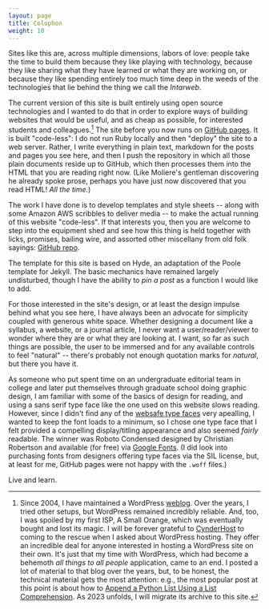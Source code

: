 ```yaml
---
layout: page
title: Colophon
weight: 10
---
```


Sites like this are, across multiple dimensions, labors of love: people take the time to build them because they like playing with technology, because they like sharing what they have learned or what they are working on, or because they like spending entirely too much time deep in the weeds of the technologies that lie behind the thing we call the *Intarweb*. 

The current version of this site is built entirely using open source technologies and I wanted to do that in order to explore ways of building websites that would be useful, and as cheap as possible, for interested students and colleagues.[^1] The site before you now runs on [GitHub pages][]. It is built "code-less": I do not run Ruby locally and then "deploy" the site to a web server. Rather, I write everything in plain text, markdown for the posts and pages you see here, and then I push the repository in which all those plain documents reside up to GitHub, which then processes them into the HTML that you are reading right now. (Like Moliere's gentleman discovering he already spoke prose, perhaps you have just now discovered that you read HTML! *All the time.*) 

The work I have done is to develop templates and style sheets -- along with some Amazon AWS scribbles to deliver media --  to make the actual running of this website "code-less". If that interests you, then you are welcome to step into the equipment shed and see how this thing is held together with licks, promises, bailing wire, and assorted other miscellany from old folk sayings: [GitHub repo][].

The template for this site is based on Hyde, an adaptation of the Poole template for Jekyll. The basic mechanics have remained largely undisturbed, though I have the ability to *pin a post* as a function I would like to add.

For those interested in the site's design, or at least the design impulse behind what you see here, I have always been an advocate for simplicity coupled with generous white space. Whether designing a document like a syllabus, a website, or a journal article, I never want a user/reader/viewer to wonder where they are or what they are looking at. I want, so far as such things are possible, the user to be immersed and for any available controls to feel "natural" -- there's probably not enough quotation marks for *natural*, but there you have it.

As someone who put spent time on an undergraduate editorial team in college and later put themselves through graduate school doing graphic design, I am familiar with some of the basics of design for reading, and using a sans serif type face like the one used on this website slows reading. However, since I didn't find any of the [websafe type faces][] very apealling, I wanted to keep the font loads to a minimum, so I chose one type face that I felt provided a compelling display/titling appearance and also seemed *fairly* readable. The winner was Roboto Condensed designed by Christian Robertson and available (for free) via [Google Fonts][]. (I did look into purchasing fonts from designers offering type faces via the SIL license, but, at least for me, GitHub pages were not happy with the `.woff` files.)

Live and learn.

[^1]: Since 2004, I have maintained a WordPress [weblog][]. Over the years, I tried other setups, but WordPress remained incredibly reliable. And, too, I was spoiled by my first ISP, A Small Orange, which was eventually bought and lost its magic. I will be forever grateful to [CynderHost][] to coming to the rescue when I asked about WordPress hosting. They offer an incredible deal for anyone interested in hosting a WordPress site on their own. It's just that my time with WordPress, which had become a behemoth *all things to all people* application, came to an end. I posted a lot of material to that blog over the years, but, to be honest, the technical material gets the most attention: e.g., the most popular post at this point is about how to [Append a Python List Using a List Comprehension][append]. As 2023 unfolds, I will migrate its archive to this site.

[GitHub pages]: https://pages.github.com
[GitHub repo]: https://github.com/johnlaudun/blog
[websafe type faces]: https://www.w3schools.com/csSref/css_websafe_fonts.php
[Google Fonts]: https://fonts.google.com
[weblog]: https://johnlaudun.org/
[CynderHost]: https://cynderhost.com
[append]: http://johnlaudun.org/20170928-append-python-list-using-list-comprehension/

